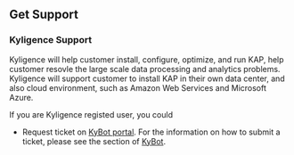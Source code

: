 ## Get Support

### Kyligence Support

Kyligence will help customer install, configure, optimize, and run KAP, help customer resovle the large scale data processing and analytics problems. Kyligence will support customer to install KAP in their own data center, and also cloud environment, such as Amazon Web Services and Microsoft Azure. 

If  you are Kyligence registed user, you could

- Request ticket on [KyBot portal](https://kybot.io/home). For the information on how to submit a ticket, please see the section of [KyBot](kybot/kybot.en.md).

